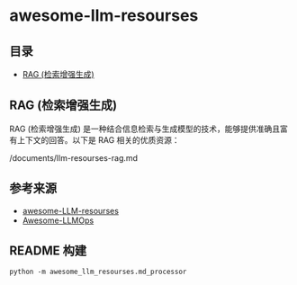 # awesome-llm-resourses

## 目录

- [RAG (检索增强生成)](#rag-检索增强生成)

## RAG (检索增强生成)

RAG (检索增强生成) 是一种结合信息检索与生成模型的技术，能够提供准确且富有上下文的回答。以下是 RAG 相关的优质资源：

<file>/documents/llm-resourses-rag.md</file>

## 参考来源

- [awesome-LLM-resourses](https://github.com/WangRongsheng/awesome-LLM-resourses)
- [Awesome-LLMOps](https://github.com/tensorchord/Awesome-LLMOps)

## README 构建

```base
python -m awesome_llm_resourses.md_processor
```
